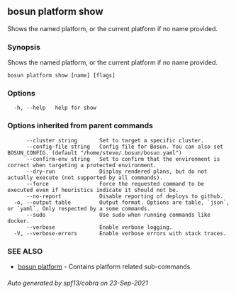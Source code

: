 ## bosun platform show

Shows the named platform, or the current platform if no name provided.

### Synopsis

Shows the named platform, or the current platform if no name provided.

```
bosun platform show [name] [flags]
```

### Options

```
  -h, --help   help for show
```

### Options inherited from parent commands

```
      --cluster string       Set to target a specific cluster.
      --config-file string   Config file for Bosun. You can also set BOSUN_CONFIG. (default "/home/steve/.bosun/bosun.yaml")
      --confirm-env string   Set to confirm that the environment is correct when targeting a protected environment.
      --dry-run              Display rendered plans, but do not actually execute (not supported by all commands).
      --force                Force the requested command to be executed even if heuristics indicate it should not be.
      --no-report            Disable reporting of deploys to github.
  -o, --output table         Output format. Options are table, `json`, or `yaml`. Only respected by a some commands.
      --sudo                 Use sudo when running commands like docker.
      --verbose              Enable verbose logging.
  -V, --verbose-errors       Enable verbose errors with stack traces.
```

### SEE ALSO

* [bosun platform](bosun_platform.md)	 - Contains platform related sub-commands.

###### Auto generated by spf13/cobra on 23-Sep-2021
